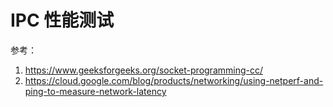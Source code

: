 # IPC 性能测试
参考： 
1. https://www.geeksforgeeks.org/socket-programming-cc/
2. https://cloud.google.com/blog/products/networking/using-netperf-and-ping-to-measure-network-latency
